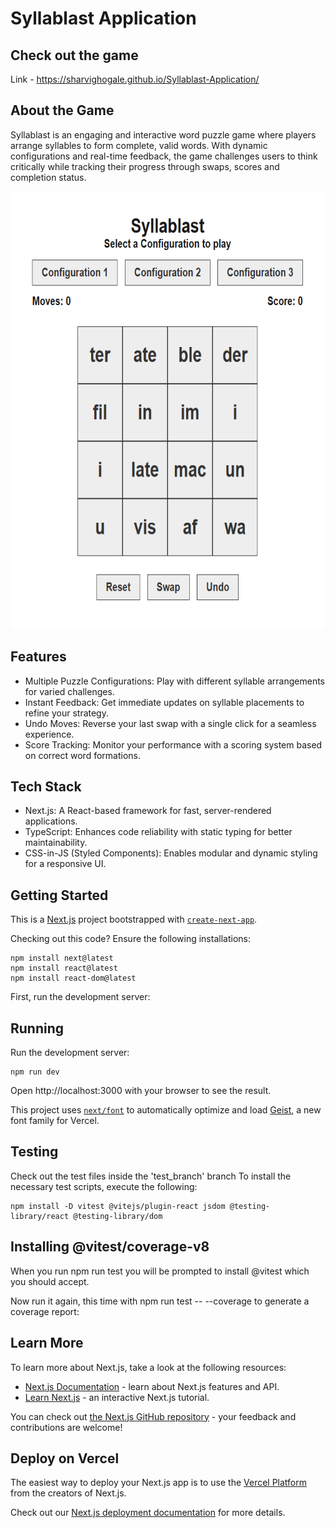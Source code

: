 # Syllablast Application
## Check out the game 

Link - https://sharvighogale.github.io/Syllablast-Application/

## About the Game
Syllablast is an engaging and interactive word puzzle game where players arrange syllables to form complete, valid words. With dynamic configurations and real-time feedback, the game challenges users to think critically while tracking their progress through swaps, scores and completion status.

<img src="Syllablast.png" width=600 height=700 />

## Features
- Multiple Puzzle Configurations: Play with different syllable arrangements for varied challenges.
- Instant Feedback: Get immediate updates on syllable placements to refine your strategy.
- Undo Moves: Reverse your last swap with a single click for a seamless experience.
- Score Tracking: Monitor your performance with a scoring system based on correct word formations.

## Tech Stack
- Next.js: A React-based framework for fast, server-rendered applications.
- TypeScript: Enhances code reliability with static typing for better maintainability.
- CSS-in-JS (Styled Components): Enables modular and dynamic styling for a responsive UI.

## Getting Started

This is a [Next.js](https://nextjs.org) project bootstrapped with [`create-next-app`](https://nextjs.org/docs/app/api-reference/cli/create-next-app).

Checking out this code?
Ensure the following installations:

```
npm install next@latest
npm install react@latest
npm install react-dom@latest
```
First, run the development server:

## Running
Run the development server:
```
npm run dev
```
Open http://localhost:3000 with your browser to see the result.

This project uses [`next/font`](https://nextjs.org/docs/app/building-your-application/optimizing/fonts) to automatically optimize and load [Geist](https://vercel.com/font), a new font family for Vercel.
 
## Testing

Check out the test files inside the 'test_branch' branch 
To install the necessary test scripts, execute the following:

```
npm install -D vitest @vitejs/plugin-react jsdom @testing-library/react @testing-library/dom
```

## Installing @vitest/coverage-v8

When you run npm run test you will be prompted to install @vitest which you should accept.

Now run it again, this time with npm run test -- --coverage to generate a coverage report:


## Learn More

To learn more about Next.js, take a look at the following resources:

- [Next.js Documentation](https://nextjs.org/docs) - learn about Next.js features and API.
- [Learn Next.js](https://nextjs.org/learn) - an interactive Next.js tutorial.

You can check out [the Next.js GitHub repository](https://github.com/vercel/next.js) - your feedback and contributions are welcome!

## Deploy on Vercel

The easiest way to deploy your Next.js app is to use the [Vercel Platform](https://vercel.com/new?utm_medium=default-template&filter=next.js&utm_source=create-next-app&utm_campaign=create-next-app-readme) from the creators of Next.js.

Check out our [Next.js deployment documentation](https://nextjs.org/docs/app/building-your-application/deploying) for more details.
